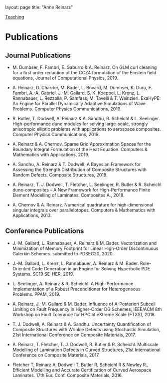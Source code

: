 layout: page
title: "Anne Reinarz"

[Teaching](teaching.md)


# Publications

## Journal Publications
- M. Dumbser, F. Fambri, E. Gaburro & A. Reinarz. On GLM curl cleaning for a first order reduction of the CCZ4 formulation of the Einstein field equations, Journal of Computational Physics, 2019.

- A. Reinarz, D. Charrier, M. Bader, L. Bovard, M. Dumbser, K. Duru, F. Fambri, A.-A. Gabriel, J.-M. Gallard, S. K. Koeppel, L. Krenz, L. Rannabauer, L. Rezzolla, P. Samfass, M. Tavelli & T. Weinzierl. ExaHyPE: An Engine for Parallel Dynamically Adaptive Simulations of Wave Problems. Computer Physics Communications, 2019.

- R. Butler, T. Dodwell, A. Reinarz & A. Sandhu, R. Scheichl & L. Seelinger. High-performance dune modules for solving large-scale, strongly anisotropic elliptic problems with applications to aerospace composites. Computer Physics Communications, 2019.

- A. Reinarz & A. Chernov. Sparse Grid Approximation Spaces for the Boundary Integral Formulation of the Heat Equation. Computers & Mathematics with Applications, 2019.

- A. Sandhu, A. Reinarz & T. Dodwell. A Bayesian Framework for Assessing the Strength Distribution of Composite Structures with Random Defects. Composite Structures, 2018.

- A. Reinarz, T. J. Dodwell, T. Fletcher, L. Seelinger, R. Butler & R. Scheichl dune-composites – A New Framework for High-Performance Finite Element Modelling of Laminates. Composites A., 2018.

- A. Chernov & A. Reinarz. Numerical quadrature for high-dimensional singular integrals over parallelotopes. Computers & Mathematics with Applications, 2013.

## Conference Publications
- J.-M. Gallard, L. Rannabauer, A. Reinarz & M. Bader. Vectorization and Minimization of Memory Footprint for Linear High-Order Discontinuous Galerkin Schemes. submitted to PDSEC20, 2020.

- J.-M. Gallard, L. Krenz, L. Rannabauer, A. Reinarz & M. Bader. Role-Oriented Code Generation in an Engine for Solving Hyperbolic PDE Systems. SC19 SE-HER, 2019.

- L. Seelinger, A. Reinarz & R. Scheichl. A High-Performance Implementation of a Robust Preconditioner for Heterogeneous Problems. PPAM, 2019.

- A. Reinarz, J.-M. Gallard & M. Bader. Influence of A-Posteriori Subcell Limiting on Fault Frequency in Higher-Order DG Schemes, IEEE/ACM 8th Workshop on Fault Tolerance for HPC at eXtreme Scale (FTXS), 2018.

- T. J. Dodwell, A. Reinarz & A. Sandhu. Uncertainty Quantification of Composite Structures with Wrinkle Defects using Stochastic Simulation, 21st International Conference on Composite Materials, 2017.

- A. Reinarz, T. Fletcher, T. J. Dodwell, R. Butler & R. Scheichl. Multiscale Modelling of Lamination Defects in Curved Structures, 21st International Conference on Composite Materials, 2017.

- Fletcher T, Reinarz A, Dodwell T, Butler R, Scheichl R & Newley R., Efficient Modelling and Accurate Certification of Curved Aerospace Laminates. 17th Eur. Conf. Composite Materials, 2016.
